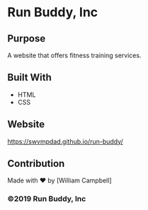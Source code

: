 # Run Buddy, Inc

## Purpose
A website that offers fitness training services. 

## Built With
* HTML
* CSS

## Website
https://swvmpdad.github.io/run-buddy/

## Contribution
Made with ❤️ by [William Campbell]

### ©️2019 Run Buddy, Inc 
